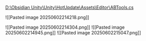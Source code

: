 [D:\Obsidian Unity\Unity\HotUpdate\Assets\Editor\ABTools.cs](file:///d%3A/Obsidian%20Unity/Unity/HotUpdate/Assets/Editor/ABTools.cs)

![[Pasted image 20250602214218.png]]

![[Pasted image 20250602214304.png]]
![[Pasted image 20250602214945.png]]
![[Pasted image 20250602215047.png]]